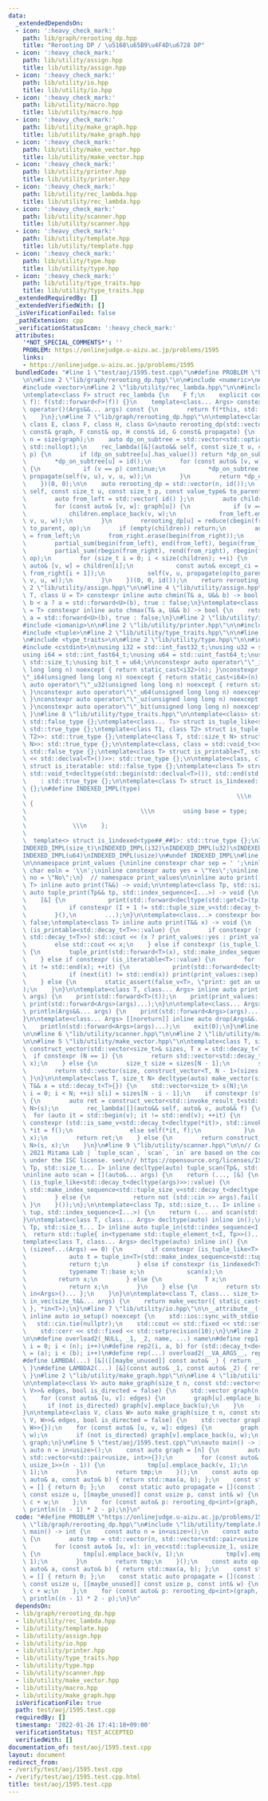 ```yaml
---
data:
  _extendedDependsOn:
  - icon: ':heavy_check_mark:'
    path: lib/graph/rerooting_dp.hpp
    title: "Rerooting DP / \u5168\u65B9\u4F4D\u6728 DP"
  - icon: ':heavy_check_mark:'
    path: lib/utility/assign.hpp
    title: lib/utility/assign.hpp
  - icon: ':heavy_check_mark:'
    path: lib/utility/io.hpp
    title: lib/utility/io.hpp
  - icon: ':heavy_check_mark:'
    path: lib/utility/macro.hpp
    title: lib/utility/macro.hpp
  - icon: ':heavy_check_mark:'
    path: lib/utility/make_graph.hpp
    title: lib/utility/make_graph.hpp
  - icon: ':heavy_check_mark:'
    path: lib/utility/make_vector.hpp
    title: lib/utility/make_vector.hpp
  - icon: ':heavy_check_mark:'
    path: lib/utility/printer.hpp
    title: lib/utility/printer.hpp
  - icon: ':heavy_check_mark:'
    path: lib/utility/rec_lambda.hpp
    title: lib/utility/rec_lambda.hpp
  - icon: ':heavy_check_mark:'
    path: lib/utility/scanner.hpp
    title: lib/utility/scanner.hpp
  - icon: ':heavy_check_mark:'
    path: lib/utility/template.hpp
    title: lib/utility/template.hpp
  - icon: ':heavy_check_mark:'
    path: lib/utility/type.hpp
    title: lib/utility/type.hpp
  - icon: ':heavy_check_mark:'
    path: lib/utility/type_traits.hpp
    title: lib/utility/type_traits.hpp
  _extendedRequiredBy: []
  _extendedVerifiedWith: []
  _isVerificationFailed: false
  _pathExtension: cpp
  _verificationStatusIcon: ':heavy_check_mark:'
  attributes:
    '*NOT_SPECIAL_COMMENTS*': ''
    PROBLEM: https://onlinejudge.u-aizu.ac.jp/problems/1595
    links:
    - https://onlinejudge.u-aizu.ac.jp/problems/1595
  bundledCode: "#line 1 \"test/aoj/1595.test.cpp\"\n#define PROBLEM \"https://onlinejudge.u-aizu.ac.jp/problems/1595\"\
    \n\n#line 2 \"lib/graph/rerooting_dp.hpp\"\n\n#include <numeric>\n#include <optional>\n\
    #include <vector>\n#line 2 \"lib/utility/rec_lambda.hpp\"\n\n#include <utility>\n\
    \ntemplate<class F> struct rec_lambda {\n    F f;\n    explicit constexpr rec_lambda(F&&\
    \ f): f(std::forward<F>(f)) {}\n    template<class... Args> constexpr decltype(auto)\
    \ operator()(Args&&... args) const {\n        return f(*this, std::forward<Args>(args)...);\n\
    \    }\n};\n#line 7 \"lib/graph/rerooting_dp.hpp\"\n\ntemplate<class value_type,\
    \ class E, class F, class H, class G>\nauto rerooting_dp(std::vector<std::vector<E>>\
    \ const& graph, F const& op, H const& id, G const& propagate) {\n    const auto\
    \ n = size(graph);\n    auto dp_on_subtree = std::vector<std::optional<value_type>>(n,\
    \ std::nullopt);\n    rec_lambda([&](auto&& self, const size_t u, const size_t\
    \ p) {\n        if (dp_on_subtree[u].has_value()) return *dp_on_subtree[u];\n\
    \        *dp_on_subtree[u] = id();\n        for (const auto& [v, w]: graph[u])\
    \ {\n            if (v == p) continue;\n            *dp_on_subtree[u] = op(*dp_on_subtree[u],\
    \ propagate(self(v, u), v, u, w));\n        }\n        return *dp_on_subtree[u];\n\
    \    })(0, 0);\n\n    auto rerooting_dp = std::vector(n, id());\n    rec_lambda([&](auto&&\
    \ self, const size_t u, const size_t p, const value_type& to_parent) -> void {\n\
    \        auto from_left = std::vector{ id() };\n        auto children = std::vector<E>{};\n\
    \        for (const auto& [v, w]: graph[u]) {\n            if (v == p) continue;\n\
    \            children.emplace_back(v, w);\n            from_left.emplace_back(propagate(*dp_on_subtree[v],\
    \ v, u, w));\n        }\n        rerooting_dp[u] = reduce(cbegin(from_left), cend(from_left),\
    \ to_parent, op);\n        if (empty(children)) return;\n        auto from_right\
    \ = from_left;\n        from_right.erase(begin(from_right));\n        from_right.emplace_back(id());\n\
    \        partial_sum(begin(from_left), end(from_left), begin(from_left), op);\n\
    \        partial_sum(rbegin(from_right), rend(from_right), rbegin(from_right),\
    \ op);\n        for (size_t i = 0; i < size(children); ++i) {\n            const\
    \ auto& [v, w] = children[i];\n            const auto& except_ci = op(from_left[i],\
    \ from_right[i + 1]);\n            self(v, u, propagate(op(to_parent, except_ci),\
    \ v, u, w));\n        }\n    })(0, 0, id());\n    return rerooting_dp;\n}\n#line\
    \ 2 \"lib/utility/assign.hpp\"\n\n#line 4 \"lib/utility/assign.hpp\"\n\ntemplate<class\
    \ T, class U = T> constexpr inline auto chmin(T& a, U&& b) -> bool {\n    return\
    \ b < a ? a = std::forward<U>(b), true : false;\n}\ntemplate<class T, class U\
    \ = T> constexpr inline auto chmax(T& a, U&& b) -> bool {\n    return a < b ?\
    \ a = std::forward<U>(b), true : false;\n}\n#line 2 \"lib/utility/io.hpp\"\n\n\
    #include <iomanip>\n\n#line 2 \"lib/utility/printer.hpp\"\n\n#include <iostream>\n\
    #include <tuple>\n#line 2 \"lib/utility/type_traits.hpp\"\n\n#line 5 \"lib/utility/type_traits.hpp\"\
    \n#include <type_traits>\n\n#line 2 \"lib/utility/type.hpp\"\n\n#include <cstddef>\n\
    #include <cstdint>\n\nusing i32 = std::int_fast32_t;\nusing u32 = std::uint_fast32_t;\n\
    using i64 = std::int_fast64_t;\nusing u64 = std::uint_fast64_t;\nusing usize =\
    \ std::size_t;\nusing bit_t = u64;\n\nconstexpr auto operator\"\"_i32(unsigned\
    \ long long n) noexcept { return static_cast<i32>(n); }\nconstexpr auto operator\"\
    \"_i64(unsigned long long n) noexcept { return static_cast<i64>(n); }\nconstexpr\
    \ auto operator\"\"_u32(unsigned long long n) noexcept { return static_cast<u32>(n);\
    \ }\nconstexpr auto operator\"\"_u64(unsigned long long n) noexcept { return static_cast<u64>(n);\
    \ }\nconstexpr auto operator\"\"_uz(unsigned long long n) noexcept { return static_cast<usize>(n);\
    \ }\nconstexpr auto operator\"\"_bit(unsigned long long n) noexcept { return static_cast<bit_t>(n);\
    \ }\n#line 8 \"lib/utility/type_traits.hpp\"\n\ntemplate<class> struct is_tuple_like:\
    \ std::false_type {};\ntemplate<class... Ts> struct is_tuple_like<std::tuple<Ts...>>:\
    \ std::true_type {};\ntemplate<class T1, class T2> struct is_tuple_like<std::pair<T1,\
    \ T2>>: std::true_type {};\ntemplate<class T, std::size_t N> struct is_tuple_like<std::array<T,\
    \ N>>: std::true_type {};\n\ntemplate<class, class = std::void_t<>> struct is_printable:\
    \ std::false_type {};\ntemplate<class T> struct is_printable<T, std::void_t<decltype(std::cout\
    \ << std::declval<T>())>>: std::true_type {};\n\ntemplate<class, class = std::void_t<>>\
    \ struct is_iteratable: std::false_type {};\ntemplate<class T> struct is_iteratable<T,\
    \ std::void_t<decltype(std::begin(std::declval<T>()), std::end(std::declval<T>()))>>\n\
    \    : std::true_type {};\n\ntemplate<class T> struct is_1indexed: std::false_type\
    \ {};\n#define INDEXED_IMPL(type)                                            \
    \                                                           \\\n    struct type##_##1\
    \ {                                                                          \
    \                                \\\n        using base = type;              \
    \                                                                            \
    \             \\\n    };                                                     \
    \                                                                      \\\n  \
    \  template<> struct is_1indexed<type##_##1>: std::true_type {};\nINDEXED_IMPL(int)\n\
    INDEXED_IMPL(size_t)\nINDEXED_IMPL(i32)\nINDEXED_IMPL(u32)\nINDEXED_IMPL(i64)\n\
    INDEXED_IMPL(u64)\nINDEXED_IMPL(usize)\n#undef INDEXED_IMPL\n#line 6 \"lib/utility/printer.hpp\"\
    \n\nnamespace print_values {\ninline constexpr char sep = ' ';\ninline constexpr\
    \ char eoln = '\\n';\ninline constexpr auto yes = \"Yes\";\ninline constexpr auto\
    \ no = \"No\";\n}  // namespace print_values\n\ninline auto print(){};\n\ntemplate<class\
    \ T> inline auto print(T&&) -> void;\n\ntemplate<class Tp, std::size_t... I> inline\
    \ auto tuple_print(Tp&& tp, std::index_sequence<I...>) -> void {\n    (\n    \
    \    [&] {\n            print(std::forward<decltype(std::get<I>(tp))>(std::get<I>(tp)));\n\
    \            if constexpr (I + 1 != std::tuple_size_v<std::decay_t<Tp>>) print(print_values::sep);\n\
    \        }(),\n        ...);\n}\n\ntemplate<class...> constexpr bool false_v =\
    \ false;\ntemplate<class T> inline auto print(T&& x) -> void {\n    if constexpr\
    \ (is_printable<std::decay_t<T>>::value) {\n        if constexpr (std::is_same_v<bool,\
    \ std::decay_t<T>>) std::cout << (x ? print_values::yes : print_values::no);\n\
    \        else std::cout << x;\n    } else if constexpr (is_tuple_like<std::decay_t<T>>::value)\
    \ {\n        tuple_print(std::forward<T>(x), std::make_index_sequence<std::tuple_size_v<std::decay_t<T>>>());\n\
    \    } else if constexpr (is_iteratable<T>::value) {\n        for (auto it = std::begin(x);\
    \ it != std::end(x); ++it) {\n            print(std::forward<decltype(*it)>(*it));\n\
    \            if (next(it) != std::end(x)) print(print_values::sep);\n        }\n\
    \    } else {\n        static_assert(false_v<T>, \"print: got an unexpented type.\"\
    );\n    }\n}\n\ntemplate<class T, class... Args> inline auto print(T&& t, Args&&...\
    \ args) {\n    print(std::forward<T>(t));\n    print(print_values::sep);\n   \
    \ print(std::forward<Args>(args)...);\n}\n\ntemplate<class... Args> inline auto\
    \ println(Args&&... args) {\n    print(std::forward<Args>(args)...);\n    print(print_values::eoln);\n\
    }\n\ntemplate<class... Args> [[noreturn]] inline auto drop(Args&&... args) {\n\
    \    println(std::forward<Args>(args)...);\n    exit(0);\n}\n#line 2 \"lib/utility/scanner.hpp\"\
    \n\n#line 6 \"lib/utility/scanner.hpp\"\n\n#line 2 \"lib/utility/make_vector.hpp\"\
    \n\n#line 5 \"lib/utility/make_vector.hpp\"\n\ntemplate<class T, size_t N> auto\
    \ construct_vector(std::vector<size_t>& sizes, T x = std::decay_t<T>{}) {\n  \
    \  if constexpr (N == 1) {\n        return std::vector<std::decay_t<T>>(sizes[0],\
    \ x);\n    } else {\n        size_t size = sizes[N - 1];\n        sizes.pop_back();\n\
    \        return std::vector(size, construct_vector<T, N - 1>(sizes, x));\n   \
    \ }\n}\n\ntemplate<class T, size_t N> decltype(auto) make_vector(size_t(&&sizes)[N],\
    \ T&& x = std::decay_t<T>{}) {\n    std::vector<size_t> s(N);\n    for (size_t\
    \ i = 0; i < N; ++i) s[i] = sizes[N - i - 1];\n    if constexpr (std::is_invocable_v<std::decay_t<T>>)\
    \ {\n        auto ret = construct_vector<std::invoke_result_t<std::decay_t<T>>,\
    \ N>(s);\n        rec_lambda([](auto&& self, auto& v, auto&& f) {\n          \
    \  for (auto it = std::begin(v); it != std::end(v); ++it) {\n                if\
    \ constexpr (std::is_same_v<std::decay_t<decltype(*it)>, std::invoke_result_t<decltype(f)>>)\
    \ *it = f();\n                else self(*it, f);\n            }\n        })(ret,\
    \ x);\n        return ret;\n    } else {\n        return construct_vector<std::decay_t<T>,\
    \ N>(s, x);\n    }\n}\n#line 9 \"lib/utility/scanner.hpp\"\n\n// Copyright (c)\
    \ 2021 Mitama Lab | `tuple_scan`, `scan`, `in` are based on the code released\
    \ under the ISC license. see\n// https://opensource.org/licenses/ISC.\ntemplate<class\
    \ Tp, std::size_t... I> inline decltype(auto) tuple_scan(Tp&, std::index_sequence<I...>);\n\
    \ninline auto scan = [](auto&... args) {\n    return (..., [&] {\n        if constexpr\
    \ (is_tuple_like<std::decay_t<decltype(args)>>::value) {\n            return tuple_scan(args,\
    \ std::make_index_sequence<std::tuple_size_v<std::decay_t<decltype(args)>>>{});\n\
    \        } else {\n            return not (std::cin >> args).fail();\n       \
    \ }\n    }());\n};\n\ntemplate<class Tp, std::size_t... I> inline auto tuple_scan(Tp&\
    \ tup, std::index_sequence<I...>) {\n    return (... and scan(std::get<I>(tup)));\n\
    }\n\ntemplate<class T, class... Args> decltype(auto) inline in();\n\ntemplate<class\
    \ Tp, std::size_t... I> inline auto tuple_in(std::index_sequence<I...>) {\n  \
    \  return std::tuple{ in<typename std::tuple_element_t<I, Tp>>()... };\n}\n\n\
    template<class T, class... Args> decltype(auto) inline in() {\n    if constexpr\
    \ (sizeof...(Args) == 0) {\n        if constexpr (is_tuple_like<T>::value) {\n\
    \            auto t = tuple_in<T>(std::make_index_sequence<std::tuple_size_v<T>>());\n\
    \            return t;\n        } else if constexpr (is_1indexed<T>::value) {\n\
    \            typename T::base x;\n            scan(x);\n            --x;\n   \
    \         return x;\n        } else {\n            T x;\n            scan(x);\n\
    \            return x;\n        }\n    } else {\n        return std::tuple{ in<T>(),\
    \ in<Args>()... };\n    }\n}\n\ntemplate<class T, class... size_t> inline auto\
    \ in_vec(size_t&&... args) {\n    return make_vector({ static_cast<usize>(args)...\
    \ }, *in<T>);\n}\n#line 7 \"lib/utility/io.hpp\"\n\n__attribute__((constructor))\
    \ inline auto io_setup() noexcept {\n    std::ios::sync_with_stdio(false);\n \
    \   std::cin.tie(nullptr);\n    std::cout << std::fixed << std::setprecision(10);\n\
    \    std::cerr << std::fixed << std::setprecision(10);\n}\n#line 2 \"lib/utility/macro.hpp\"\
    \n\n#define overload2(_NULL, _1, _2, name, ...) name\n#define rep1(i, n) for (std::decay_t<decltype(n)>\
    \ i = 0; i < (n); i++)\n#define rep2(i, a, b) for (std::decay_t<decltype(b)> i\
    \ = (a); i < (b); i++)\n#define rep(...) overload2(__VA_ARGS__, rep2, rep1)(__VA_ARGS__)\n\
    #define LAMBDA(...) [&]([[maybe_unused]] const auto& _) { return __VA_ARGS__;\
    \ }\n#define LAMBDA2(...) [&](const auto& _1, const auto& _2) { return __VA_ARGS__;\
    \ }\n#line 2 \"lib/utility/make_graph.hpp\"\n\n#line 4 \"lib/utility/make_graph.hpp\"\
    \n\ntemplate<class V> auto make_graph(size_t n, const std::vector<std::tuple<V,\
    \ V>>& edges, bool is_directed = false) {\n    std::vector graph(n, std::vector<size_t>{});\n\
    \    for (const auto& [u, v]: edges) {\n        graph[u].emplace_back(v);\n  \
    \      if (not is_directed) graph[v].emplace_back(u);\n    }\n    return graph;\n\
    }\n\ntemplate<class V, class W> auto make_graph(size_t n, const std::vector<std::tuple<V,\
    \ V, W>>& edges, bool is_directed = false) {\n    std::vector graph(n, std::vector<std::pair<size_t,\
    \ W>>{});\n    for (const auto& [u, v, w]: edges) {\n        graph[u].emplace_back(v,\
    \ w);\n        if (not is_directed) graph[v].emplace_back(u, w);\n    }\n    return\
    \ graph;\n}\n#line 5 \"test/aoj/1595.test.cpp\"\n\nauto main() -> int {\n    const\
    \ auto n = in<usize>();\n    const auto graph = [n] {\n        auto tmp = std::vector(n,\
    \ std::vector<std::pair<usize, int>>{});\n        for (const auto& [u, v]: in_vec<std::tuple<usize_1,\
    \ usize_1>>(n - 1)) {\n            tmp[u].emplace_back(v, 1);\n            tmp[v].emplace_back(u,\
    \ 1);\n        }\n        return tmp;\n    }();\n    const auto op = [](const\
    \ auto& a, const auto& b) { return std::max(a, b); };\n    const static auto id\
    \ = [] { return 0; };\n    const static auto propagate = [](const int& c, [[maybe_unused]]\
    \ const usize u, [[maybe_unused]] const usize p, const int& w) {\n        return\
    \ c + w;\n    };\n    for (const auto& p: rerooting_dp<int>(graph, op, id, propagate))\
    \ println((n - 1) * 2 - p);\n}\n"
  code: "#define PROBLEM \"https://onlinejudge.u-aizu.ac.jp/problems/1595\"\n\n#include\
    \ \"lib/graph/rerooting_dp.hpp\"\n#include \"lib/utility/template.hpp\"\n\nauto\
    \ main() -> int {\n    const auto n = in<usize>();\n    const auto graph = [n]\
    \ {\n        auto tmp = std::vector(n, std::vector<std::pair<usize, int>>{});\n\
    \        for (const auto& [u, v]: in_vec<std::tuple<usize_1, usize_1>>(n - 1))\
    \ {\n            tmp[u].emplace_back(v, 1);\n            tmp[v].emplace_back(u,\
    \ 1);\n        }\n        return tmp;\n    }();\n    const auto op = [](const\
    \ auto& a, const auto& b) { return std::max(a, b); };\n    const static auto id\
    \ = [] { return 0; };\n    const static auto propagate = [](const int& c, [[maybe_unused]]\
    \ const usize u, [[maybe_unused]] const usize p, const int& w) {\n        return\
    \ c + w;\n    };\n    for (const auto& p: rerooting_dp<int>(graph, op, id, propagate))\
    \ println((n - 1) * 2 - p);\n}\n"
  dependsOn:
  - lib/graph/rerooting_dp.hpp
  - lib/utility/rec_lambda.hpp
  - lib/utility/template.hpp
  - lib/utility/assign.hpp
  - lib/utility/io.hpp
  - lib/utility/printer.hpp
  - lib/utility/type_traits.hpp
  - lib/utility/type.hpp
  - lib/utility/scanner.hpp
  - lib/utility/make_vector.hpp
  - lib/utility/macro.hpp
  - lib/utility/make_graph.hpp
  isVerificationFile: true
  path: test/aoj/1595.test.cpp
  requiredBy: []
  timestamp: '2022-01-26 17:41:18+09:00'
  verificationStatus: TEST_ACCEPTED
  verifiedWith: []
documentation_of: test/aoj/1595.test.cpp
layout: document
redirect_from:
- /verify/test/aoj/1595.test.cpp
- /verify/test/aoj/1595.test.cpp.html
title: test/aoj/1595.test.cpp
---
```

